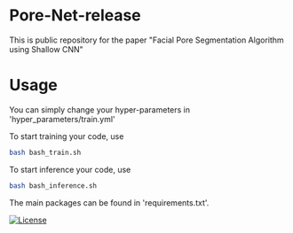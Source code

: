 # Pore-Net-release
This is public repository for the paper "Facial Pore Segmentation Algorithm using Shallow CNN"

# Usage
You can simply change your hyper-parameters in 'hyper_parameters/train.yml' 

To start training your code, use
```bash
bash bash_train.sh
```

To start inference your code, use
```bash
bash bash_inference.sh
```

The main packages can be found in 'requirements.txt'.

[![License](https://img.shields.io/badge/License-Apache_2.0-blue.svg)](https://opensource.org/licenses/Apache-2.0)